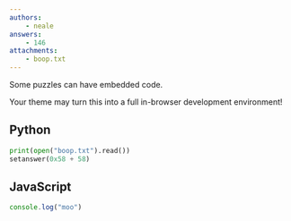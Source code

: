 ```yaml
---
authors:
    - neale
answers:
    - 146
attachments: 
    - boop.txt
---
```


Some puzzles can have embedded code.

Your theme may turn this into a full in-browser development environment!

## Python ##
```python
print(open("boop.txt").read())
setanswer(0x58 + 58)
```

## JavaScript ##
```javascript
console.log("moo")
```
